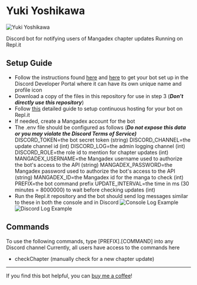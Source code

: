 # Yuki Yoshikawa

![Yuki Yoshikawa](https://i.imgur.com/hoqG1zW.jpg)      
     
Discord bot for notifying users of Mangadex chapter updates
Running on Repl.it

## Setup Guide

 - Follow the instructions found [here](https://discordjs.guide/preparations/setting-up-a-bot-application.html#creating-your-bot) and [here](https://discordjs.guide/preparations/adding-your-bot-to-servers.html) to get your bot set up in the Discord Developer Portal where it can have its own unique name and profile icon
 - Download a copy of the files in this repository for use in step 3 (***Don't directly use this repository***)
 - Follow [this](https://anidiots.guide/hosting/repl) detailed guide to setup continuous hosting for your bot on Repl.it 
 - If needed, create a Mangadex account for the bot
 - The .env file should be configured as follows (***Do not expose this data or you may violate the Discord Terms of Service)***
	DISCORD_TOKEN=the bot secret token (string)
	DISCORD_CHANNEL=the update channel id (int)
	DISCORD_LOG=the admin logging channel (int)
	DISCORD_ROLE=the role id to mention for chapter updates (int)
	MANGADEX_USERNAME=the Mangadex username used to authorize the bot's access to the API (string)
	MANGADEX_PASSWORD=the Mangadex password used to authorize the bot's access to the API (string)
	MANGADEX_ID=the Mangadex id for the manga to check (int)
	PREFIX=the bot command prefix
	UPDATE_INTERVAL=the time in ms (30 minutes = 8000000)  to wait before checking updates (int)
 - Run the Repl.it repository and the bot should send log messages similar to these in both the console and in Discord
![Console Log Example](https://i.imgur.com/85MQtLi.png)	 ![Discord Log Example](https://i.imgur.com/BVlng3W.png)
## Commands
To use the following commands, type [PREFIX].[COMMAND] into any Discord channel
Currently, all users have access to the commands here 
 - checkChapter (manually check for a new chapter update)
---
If you find this bot helpful, you can [buy me a coffee](https://www.buymeacoffee.com/doongs)!
